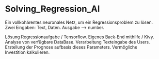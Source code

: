 # Solving_Regression_AI

Ein vollkohärentes neuronales Netz, um ein Regressionsproblem zu lösen. Zwei Eingaben: Text, Daten. Ausgabe --> number.

Lösung Regressionaufgabe / Tensorflow.
Eigenes Back-End mithilfe / Kivy.
Analyse von verfügbare DataBase.
Verarbeitung Texteingabe des Users. 
Erstellung der Prognose aufbasis dieses Parameters.
Vermögliche Investition kalkulieren. 
